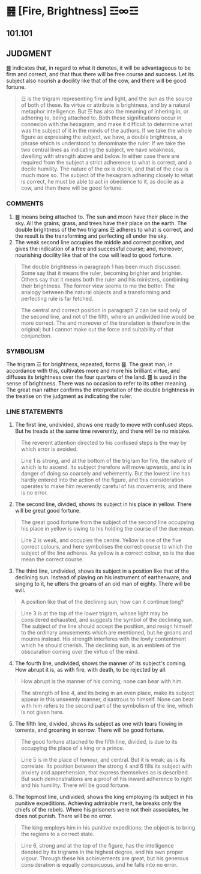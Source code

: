 # ䷝ [Fire, Brightness] ☲∞☲

## 101.101

## JUDGMENT

䷝ indicates that, in regard to what it denotes, it will be advantageous to be firm and correct, and that thus there will be free course and success. Let its subject also nourish a docility like that of the cow, and there will be good fortune.

> ☲ is the trigram representing fire and light, and the sun as the source of both of these. Its virtue or attribute is brightness, and by a natural metaphor intelligence. But ☲ has also the meaning of inhering in, or adhering to, being attached to. Both these significations occur in connexion with the hexagram, and make it difficult to determine what was the subject of it in the minds of the authors. If we take the whole figure as expressing the subject, we have, a double brightness, a phrase which is understood to denominate the ruler. If we take the two central lines as indicating the subject, we have weakness, dwelling with strength above and below. In either case there are required from the subject a strict adherence to what is correct, and a docile humility. The nature of the ox is docile, and that of the cow is much more so. The subject of the hexagram adhering closely to what is correct, he must be able to act in obedience to it, as docile as a cow, and then there will be good fortune.

### COMMENTS

1. ䷝ means being attached to. The sun and moon have their place in the sky. All the grains, grass, and trees have their place on the earth. The double brightness of the two trigrams ☲ adheres to what is correct, and the result is the transforming and perfecting all under the sky.
2. The weak second line occupies the middle and correct position, and gives the indication of a free and successful course; and, moreover, nourishing docility like that of the cow will lead to good fortune.

> The double brightness in paragraph 1 has been much discussed. Some say that it means the ruler, becoming brighter and brighter. Others say that it means both the ruler and his ministers, combining their brightness. The former view seems to me the better. The analogy between the natural objects and a transforming and perfecting rule is far fetched.

> The central and correct position in paragraph 2 can be said only of the second line, and not of the fifth, where an undivided line would be more correct. The and moreover of the translation is therefore in the original; but I cannot make out the force and suitability of that conjunction.

### SYMBOLISM

The trigram ☲ for brightness, repeated, forms ䷝. The great man, in accordance with this, cultivates more and more his brilliant virtue, and diffuses its brightness over the four quarters of the land. ䷝ is used in the sense of brightness. There was no occasion to refer to its other meaning. The great man rather confirms the interpretation of the double brightness in the treatise on the judgment as indicating the ruler.

### LINE STATEMENTS

1. The first line, undivided, shows one ready to move with confused steps. But he treads at the same time reverently, and there will be no mistake.


> The reverent attention directed to his confused steps is the way by which error is avoided.

> Line 1 is strong, and at the bottom of the trigram for fire, the nature of which is to ascend. Its subject therefore will move upwards, and is in danger of doing so coarsely and vehemently. But the lowest line has hardly entered into the action of the figure, and this consideration operates to make him reverently careful of his movements; and there is no error.

2. The second line, divided, shows its subject in his place in yellow. There will be great good fortune.

> The great good fortune from the subject of the second line occupying his place in yellow is owing to his holding the course of the due mean.

> Line 2 is weak, and occupies the centre. Yellow is one of the five correct colours, and here symbolises the correct course to which the subject of the line adheres. As yellow is a correct colour, so is the due mean the correct course.

3. The third line, undivided, shows its subject in a position like that of the declining sun. Instead of playing on his instrument of earthenware, and singing to it, he utters the groans of an old man of eighty. There will be evil.

> A position like that of the declining sun; how can it continue long?

> Line 3 is at the top of the lower trigram, whose light may be considered exhausted, and suggests the symbol of the declining sun. The subject of the line should accept the position, and resign himself to the ordinary amusements which are mentioned, but he groans and mourns instead. His strength interferes with the lowly contentment which he should cherish. The declining sun, is an emblem of the obscuration coming over the virtue of the mind.

4. The fourth line, undivided, shows the manner of its subject's coming. How abrupt it is, as with fire, with death, to be rejected by all.

> How abrupt is the manner of his coming; none can bear with him.

> The strength of line 4, and its being in an even place, make its subject appear in this unseemly manner, disastrous to himself. None can bear with him refers to the second part of the symbolism of the line, which is not given here.

5. The fifth line, divided, shows its subject as one with tears flowing in torrents, and groaning in sorrow. There will be good fortune.

> The good fortune attached to the fifth line, divided, is due to its occupying the place of a king or a prince.

> Line 5 is in the place of honour, and central. But it is weak; as is its correlate. Its position between the strong 4 and 6 fills its subject with anxiety and apprehension, that express themselves as is described. But such demonstrations are a proof of his inward adherence to right and his humility. There will be good fortune.

6. The topmost line, undivided, shows the king employing its subject in his punitive expeditions. Achieving admirable merit, he breaks only the chiefs of the rebels. Where his prisoners were not their associates, he does not punish. There will be no error.

> The king employs him in his punitive expeditions; the object is to bring the regions to a correct state.

> Line 6, strong and at the top of the figure, has the intelligence denoted by its trigrams in the highest degree, and his own proper vigour. Through these his achievements are great, but his generous consideration is equally conspicuous, and he falls into no error.
